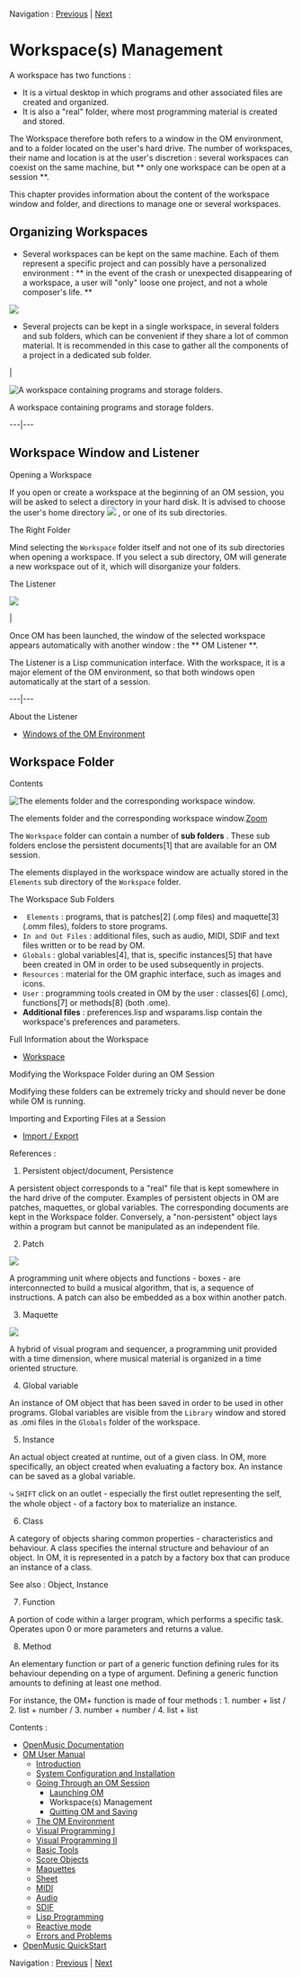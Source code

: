 Navigation : [Previous](Launching%20OM "page précédente\(Launching
OM\)") | [Next](QuittingSaving "Next\(Quitting OM and
Saving\)")

# Workspace(s) Management

A workspace has two functions :

  * It is a virtual desktop in which programs and other associated files are created and organized. 
  * It is also a "real" folder, where most programming material is created and stored.

The Workspace therefore both refers to a window in the OM environment, and to
a folder located on the user's hard drive. The number of workspaces, their
name and location is at the user's discretion : several workspaces can coexist
on the same machine, but ** only one workspace can be open at a session **.

This chapter provides information about the content of the workspace window
and folder, and directions to manage one or several workspaces.

## Organizing Workspaces

  * Several workspaces can be kept on the same machine. Each of them represent a specific project and can possibly have a personalized environment : ** in the event of the crash or unexpected disappearing of a workspace, a user will "only" loose one project, and not a whole composer's life. **

![](../res/selectadirectory.png)

  * Several projects can be kept in a single workspace, in several folders and sub folders, which can be convenient if they share a lot of common material. It is recommended in this case to gather all the components of a project in a dedicated sub folder. 

|

![A workspace containing programs and storage folders.](../res/anewwksp.png)

A workspace containing programs and storage folders.  
  
---|---  
  
## Workspace Window and Listener

Opening a Workspace

If you open or create a workspace at the beginning of an OM session, you will
be asked to select a directory in your hard disk. It is advised to choose the
user's home directory ![](../res/maison_icon.png) , or one of its sub
directories.

The Right Folder

Mind selecting the `Workspace` folder itself and not one of its sub
directories when opening a workspace. If you select a sub directory, OM will
generate a new workspace out of it, which will disorganize your folders.

The Listener

![](../res/OMListener.png)

|

Once OM has been launched, the window of the selected workspace appears
automatically with another window : the ** OM Listener **.

The Listener is a Lisp communication interface. With the workspace, it is a
major element of the OM environment, so that both windows open automatically
at the start of a session.  
  
---|---  
  
About the Listener

  * [Windows of the OM Environment](MainWindows)

## Workspace Folder

Contents

![The elements folder and the corresponding workspace
window.](../res/elementsfold_scr.png)

The elements folder and the corresponding workspace
window.[Zoom](../res/elementsfold_scr_1.png "Zoom \(nouvelle fenêtre\)")

The `Workspace` folder can contain a number of  **sub folders** . These sub
folders enclose the persistent documents[1] that are available for an OM
session.

The elements displayed in the workspace window are actually stored in the
`Elements` sub directory of the `Workspace` folder.

The Workspace Sub Folders

  * ` Elements` : programs, that is patches[2] (.omp files) and maquette[3] (.omm files), folders to store programs.
  * `In and Out Files` : additional files, such as audio, MIDI, SDIF and text files written or to be read by OM. 
  * `Globals` : global variables[4], that is, specific instances[5] that have been created in OM in order to be used subsequently in projects. 
  * `Resources` : material for the OM graphic interface, such as images and icons. 
  * `User` : programming tools created in OM by the user : classes[6] (.omc), functions[7] or methods[8] (both .ome). 
  * **Additional files** : preferences.lisp and wsparams.lisp contain the workspace's preferences and parameters. 

Full Information about the Workspace

  * [Workspace](Workspace)

Modifying the Workspace Folder during an OM Session

Modifying these folders can be extremely tricky and should never be done while
OM is running.

Importing and Exporting Files at a Session

  * [Import / Export](WS-ImportExport)

References :

  1. Persistent object/document, Persistence

A persistent object corresponds to a "real" file that is kept somewhere in the
hard drive of the computer. Examples of persistent objects in OM are patches,
maquettes, or global variables. The corresponding documents are kept in the
Workspace folder. Conversely, a "non-persistent" object lays within a program
but cannot be manipulated as an independent file.

  2. Patch

![](../res/patch_icon.png)

A programming unit where objects and functions - boxes - are interconnected to
build a musical algorithm, that is, a sequence of instructions. A patch can
also be embedded as a box within another patch.

  3. Maquette

![](../res/maqutte_icon.png)

A hybrid of visual program and sequencer, a programming unit provided with a
time dimension, where musical material is organized in a time oriented
structure.

  4. Global variable

An instance of OM object that has been saved in order to be used in other
programs. Global variables are visible from the `Library` window and stored as
.omi files in the `Globals` folder of the workspace.

  5. Instance

An actual object created at runtime, out of a given class. In OM, more
specifically, an object created when evaluating a factory box. An instance can
be saved as a global variable.

⤷ `SHIFT` click on an outlet - especially the first outlet representing the
self, the whole object - of a factory box to materialize an instance.

  6. Class

A category of objects sharing common properties - characteristics and
behaviour. A class specifies the internal structure and behaviour of an
object. In OM, it is represented in a patch by a factory box that can produce
an instance of a class.

See also : Object, Instance

  7. Function

A  portion of code within a larger program, which performs a specific task.
Operates upon 0 or more parameters and returns a value.

  8. Method

An elementary function or part of a generic function defining rules for its
behaviour depending on a type of argument. Defining a generic function amounts
to defining at least one method.

For instance, the OM+ function is made of four methods : 1. number + list / 2.
list + number / 3. number + number / 4. list + list

Contents :

  * [OpenMusic Documentation](OM-Documentation)
  * [OM User Manual](OM-User-Manual)
    * [Introduction](00-Contents)
    * [System Configuration and Installation](Installation)
    * [Going Through an OM Session](Goingthrough)
      * [Launching OM](Launching%20OM)
      * Workspace(s) Management
      * [Quitting OM and Saving](QuittingSaving)
    * [The OM Environment](Environment)
    * [Visual Programming I](BasicVisualProgramming)
    * [Visual Programming II](AdvancedVisualProgramming)
    * [Basic Tools](BasicObjects)
    * [Score Objects](ScoreObjects)
    * [Maquettes](Maquettes)
    * [Sheet](Sheet)
    * [MIDI](MIDI)
    * [Audio](Audio)
    * [SDIF](SDIF)
    * [Lisp Programming](Lisp)
    * [Reactive mode](Reactive)
    * [Errors and Problems](errors)
  * [OpenMusic QuickStart](QuickStart-Chapters)

Navigation : [Previous](Launching%20OM "page précédente\(Launching
OM\)") | [Next](QuittingSaving "Next\(Quitting OM and
Saving\)")

